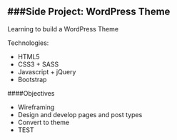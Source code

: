 ###Side Project: WordPress Theme
---

Learning to build a WordPress Theme

Technologies:

- HTML5
- CSS3 + SASS
- Javascript + jQuery
- Bootstrap

####Objectives
- Wireframing
- Design and develop pages and post types
- Convert to theme
- TEST